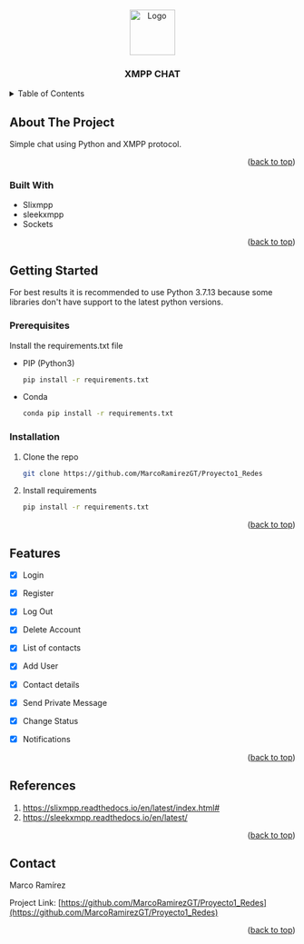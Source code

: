 <!-- Improved compatibility of back to top link: See: https://github.com/othneildrew/Best-README-Template/pull/73 -->
<a name="readme-top"></a>
<!--
*** Thanks for checking out the Best-README-Template. If you have a suggestion
*** that would make this better, please fork the repo and create a pull request
*** or simply open an issue with the tag "enhancement".
*** Don't forget to give the project a star!
*** Thanks again! Now go create something AMAZING! :D
-->





<!-- PROJECT SHIELDS -->
<!--
*** I'm using markdown "reference style" links for readability.
*** Reference links are enclosed in brackets [ ] instead of parentheses ( ).
*** See the bottom of this document for the declaration of the reference variables
*** for contributors-url, forks-url, etc. This is an optional, concise syntax you may use.
*** https://www.markdownguide.org/basic-syntax/#reference-style-links
-->

<!-- PROJECT LOGO -->
<br />
<div align="center">
  <a href="https://github.com/MarcoRamirezGT">
    <img src="https://www.altaruru.com/wp-content/uploads/2019/11/220px-XMPP_logo.svg_.png" alt="Logo" width="80" height="80">
  </a>

<h3 align="center">XMPP CHAT</h3>

  
</div>



<!-- TABLE OF CONTENTS -->
<details>
  <summary>Table of Contents</summary>
  <ol>
    <li>
      <a href="#about-the-project">About The Project</a>
      <ul>
        <li><a href="#built-with">Built With</a></li>
      </ul>
    </li>
    <li>
      <a href="#getting-started">Getting Started</a>
      <ul>
        <li><a href="#prerequisites">Prerequisites</a></li>
        <li><a href="#installation">Installation</a></li>
      </ul>
    </li>
    <li><a href="#features">features</a></li>
    <li><a href="#references">References</a></li>
    <li><a href="#contact">Contact</a></li>
   
  </ol>
</details>



<!-- ABOUT THE PROJECT -->
## About The Project


Simple chat using Python and XMPP protocol.

<p align="right">(<a href="#readme-top">back to top</a>)</p>



### Built With

* Slixmpp
* sleekxmpp
* Sockets


<p align="right">(<a href="#readme-top">back to top</a>)</p>



<!-- GETTING STARTED -->
## Getting Started
For best results it is recommended to use Python 3.7.13 because some libraries don't have support to the latest python versions.
### Prerequisites
Install the requirements.txt file
* PIP (Python3)
  ```sh
  pip install -r requirements.txt
  ```
* Conda 
  ```sh
  conda pip install -r requirements.txt
  ```
### Installation

1. Clone the repo
   ```sh
   git clone https://github.com/MarcoRamirezGT/Proyecto1_Redes
   ```
2. Install requirements
   ```sh
   pip install -r requirements.txt
   ```

<p align="right">(<a href="#readme-top">back to top</a>)</p>



<!-- USAGE EXAMPLES -->



<!-- ROADMAP -->
## Features 

- [x] Login
- [x] Register
- [x] Log Out
- [x] Delete Account
- [x] List of contacts
- [x] Add User
- [x] Contact details
- [x] Send Private Message
- [x] Change Status
- [x] Notifications
   

<p align="right">(<a href="#readme-top">back to top</a>)</p>



<!-- REFERENCES -->
## References


1. https://slixmpp.readthedocs.io/en/latest/index.html#
2. https://sleekxmpp.readthedocs.io/en/latest/


<p align="right">(<a href="#readme-top">back to top</a>)</p>





<!-- CONTACT -->
## Contact

Marco Ramírez 

Project Link: [https://github.com/MarcoRamirezGT/Proyecto1_Redes](https://github.com/MarcoRamirezGT/Proyecto1_Redes)

<p align="right">(<a href="#readme-top">back to top</a>)</p>





